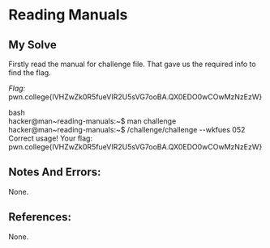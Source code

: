 # Reading Manuals

## My Solve
Firstly read the manual for challenge file. That gave us the required info to find the flag.

*Flag:* pwn.college{IVHZwZk0R5fueVIR2U5sVG7ooBA.QX0EDO0wCOwMzNzEzW}

bash \
hacker@man\~reading-manuals:\~$ man challenge                                  
hacker@man\~reading-manuals:\~$ /challenge/challenge --wkfues 052                         
Correct usage! Your flag: pwn.college{IVHZwZk0R5fueVIR2U5sVG7ooBA.QX0EDO0wCOwMzNzEzW}               

## Notes And Errors:
None.

## References:           
None.
